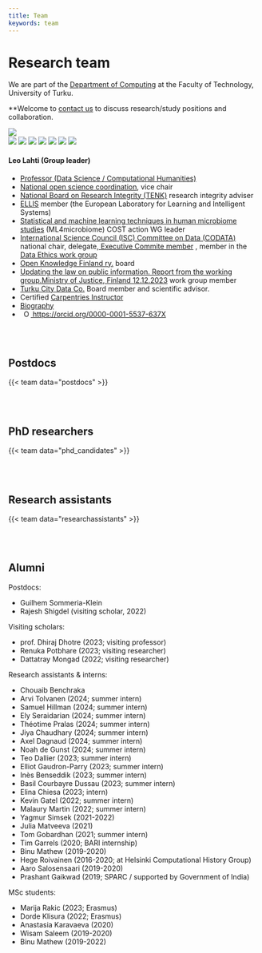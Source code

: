 ```yaml
---
title: Team
keywords: team
---
```


# Research team

We are part of the [Department of Computing](https://www.utu.fi/en/university/faculty-of-technology/computing) at the Faculty of Technology, University of Turku. 

**Welcome to [contact us](../contact/) to discuss research/study positions and collaboration.

<!--** Currently open positions are listed [here](../recruit/). We will do our best but cannot guarantee to respond to all contacts. -->

<div class="col-sm-12 clearfix">

  <div class="col-sm-3 clearfix" width="400px"> 
    <img src="../img/teampic/leo_sci_crop.jpg" class="img-responsive lahti" style="float: left"/><br/>
    <div class="links-leo">
      <a href="https://twitter.com/antagomir"><img class="twitter-logo" src="../img/twitter-logo.png"/></a>
      <a href="https://github.com/openresearchlabs/"><img class="github-logo" src="../img/logo-github.png"/></a>
      <a href="https://orcid.org/0000-0001-5537-637X"><img class="orcid-logo" src="../img/orcid-logo.png"/></a>      
      <a href="https://scholar.google.com/citations?hl=en&user=mjjV-AoAAAAJ"><img class="google-scholar-logo" src="../img/google-scholar-logo.png"/></a>     
      <a href="https://publons.com/researcher/246930/leo-lahti"><img class="publon-logo" src="../img/publon-logo.png"/></a>
      <a href="https://www.ncbi.nlm.nih.gov/myncbi/1LcO5Ior1p-5d/bibliography/public/"><img class="nih-logo" src="../img/nih-logo.png"/></a>
      <a href="https://profiles.impactstory.org/u/0000-0001-5537-637X"><img class="impactstory-logo" src="../img/impactstory.png"/></a>
    </div>
  </div>

<!--  <a href="http://orcid.org/0000-0001-5537-637X"><img src='../img/orcid_qrcode_leolahti.png' title='Leo Lahti ORCID QR code 0000-0001-5537-637X' alt='ORCID: 0000-0001-5537-637X' width='33%'/></a> <a href="https://twitter.com/antagomir"><img src='../img/twitter.jpeg' title='antagomir@twitter' alt='https://twitter.com/antagomir' width='25%'/></a> -->
  
  <h4>Leo Lahti (Group leader)</h4>

  <ul style="overflow: hidden">
    <li><a href="https://www.utu.fi/en/people/leo-lahti">Professor (Data Science / Computational Humanities)</a></li>
    <li> <a href="https://avointiede.fi/fi/koordinaatio">National open science coordination</a>, vice chair</li>
    <li><a href="https://tenk.fi/en/research-misconduct/research-integrity-advisers">National Board on Research Integrity (TENK)</a> research integrity adviser</li>    
    <!--<li>Director, Turku Center for Computational Humanities</li>-->
    <li><a href="https://ellis.eu/">ELLIS</a> member (the European Laboratory for Learning and Intelligent Systems)
    <li><a href="https://www.ml4microbiome.eu">Statistical and machine learning techniques in human microbiome studies</a> (ML4microbiome) COST action WG leader</li>
    <li><a href="https://codata.org/finland/">International Science Council (ISC) Committee on Data (CODATA)</a> national chair, delegate,<a href="https://codata.org/about-codata/executive-committee/"> Executive Commite member</a> , member in the <a href="https://codata.org/initiatives/working-groups/data-ethics/">Data Ethics work group</a></li>
    <li><a href="https://www.okf.fi/">Open Knowledge Finland ry.</a> board</li>
    <li><a href="http://urn.fi/URN:ISBN:978-952-400-005-5">Updating the law on public information. Report from the working group.Ministry of Justice, Finland 12.12.2023</a> work group member</li>
    <!--<li> <a href="http://www.tkts.fi/etusivu">Finnish Society for Computer Science</a> board</li>-->
    <li><a href="https://turkucitydata.fi">Turku City Data Co.</a> Board member and scientific advisor.</li>  
    <!--<li><a href="https://blueprintgenetics.com">Blueprint Genetics</a>. Scientific Advisor (AI & ML)</li>-->
    <!--<li><a href="http://www.helsinki.fi/computational-history">Helsinki Computational History Group</a> founding member</li>-->
    <!--<li><a href="http://fi.okfn.org/wg/openscience/">Open Science work group</a>, OKF Finland. Founding member.</li>-->
    <li> Certified <a href="https://carpentries.org/">Carpentries Instructor</a>
    <li><a href="../bio_lahti">Biography</a></li>
    <li> <a
    id="cy-effective-orcid-url"
    class="underline"
     href="https://orcid.org/0000-0001-5537-637X"
     target="orcid.widget"
     rel="me noopener noreferrer"
     style="vertical-align: top">
     <img
        src="https://orcid.org/sites/default/files/images/orcid_16x16.png"
        style="width: 1em; margin-inline-start: 0.5em"
        alt="ORCID iD icon"/>
      https://orcid.org/0000-0001-5537-637X
    </a></li>
  </ul>
</div>

<br><br>

<!-- 
INFO for following sections: Postdocs, PhD candidates, Research assistants

Edit/add team member info in ./data/team/postdocs.yaml etc.
Add pictures in folder ./static/img/teampic 
(the format for relative URL is: "../img/teampic/[YOUR_PHOTO].jpg")

To make changes that affect all items, see following items:
./themes/hugo-universal-theme/layouts/partials/team_partial.html
./themes/hugo-universal-theme/layouts/shortcodes/team.html

Edit item styles (.flex-container, .flex-item-*) in:
./themes/hugo-universal-theme/static/css/style.default.css
-->

## Postdocs

{{< team data="postdocs" >}}

<br><br>

## PhD researchers

{{< team data="phd_candidates" >}}

<br><br>

<!--
## PhD researchers, co-supervised

The affiliation for the co-supervised PhD candidates indicated in parentheses.

{{< team data="phd_cosupervised" >}}

<br><br>
-->

## Research assistants

{{< team data="researchassistants" >}}

<br><br>

## Alumni

Postdocs:
- Guilhem Sommeria-Klein 
- Rajesh Shigdel (visiting scholar, 2022)

<!--
Co-supervised PhDs:
- Felix Vaura
- Joonatan Palmu
- Anna Aatsinki (University of Turku, 2021; with <a href="https://sites.utu.fi/finnbrain/en/" target="_blank">Finnbrain</a>)
- Sudarshan Shetty (Wageningen University, 2019; with Willem M de Vos)
-->
<!--
Co-supervised PhDs:
- Iiro Tiihonen
- Ville Vaara
- Henrik Eckerman
- Mrunalini Lotankar
- Anna Sorjamaa
-->
Visiting scholars:
- prof. Dhiraj Dhotre (2023; visiting professor)
- Renuka Potbhare (2023; visiting researcher)
- Dattatray Mongad (2022; visiting researcher)

Research assistants & interns:
- Chouaib Benchraka
- Arvi Tolvanen (2024; summer intern)
- Samuel Hillman (2024; summer intern)
- Ely Seraidarian (2024; summer intern)
- Théotime Pralas (2024; summer intern)
- Jiya Chaudhary (2024; summer intern)
- Axel Dagnaud (2024; summer intern)
- Noah de Gunst (2024; summer intern)
- Teo Dallier (2023; summer intern)
- Elliot Gaudron-Parry (2023; summer intern)
- Inès Benseddik (2023; summer intern)
- Basil Courbayre Dussau (2023; summer intern)
- Elina Chiesa (2023; intern)
- Kevin Gatel (2022; summer intern)
- Malaury Martin (2022; summer intern)
- Yagmur Simsek (2021-2022)
- Julia Matveeva (2021)
- Tom Gobardhan (2021; summer intern)
- Tim Garrels (2020; BARI internship)
- Binu Mathew (2019-2020)
- Hege Roivainen (2016-2020; at Helsinki Computational History Group)
- Aaro Salosensaari (2019-2020)
- Prashant Gaikwad (2019; SPARC / supported by Government of India)

MSc students:
- Marija Rakic (2023; Erasmus)
- Dorde Klisura (2022; Erasmus)
- Anastasia Karavaeva (2020)
- Wisam Saleem (2019-2020)
- Binu Mathew (2019-2022)

<!-- - Emma Gheysen (KU Leuven, BE 2021; with Prof. Karoline Faust)-->
<!-- - Leila Paquay (KU Leuven, Belgium, 2018)-->
<!-- - Marnix Denys (KU Leuven, BE 2017; with Prof. Jeroen Raes)-->
<!-- - Tineka Blake (Wageningen University; NL 2015; with Prof. Willem de Vos)-->
<!-- - Emilio Ugaldes Morales (Wageningen University; NL 2014; with Prof. Willem de Vos)-->


